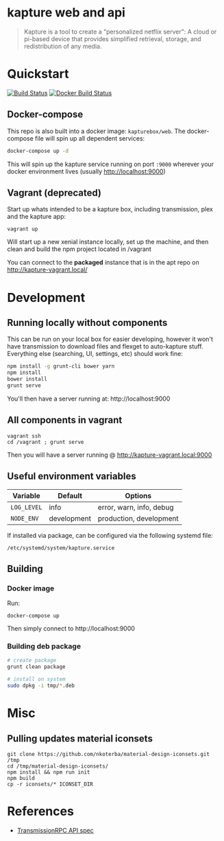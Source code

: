 # kapture web and api

> Kapture is a tool to create a "personalized netflix server":  A cloud or pi-based device that provides simplified retrieval, storage, and redistribution of any media.


# Quickstart

[![Build Status](https://travis-ci.org/kapturebox/web.svg?branch=master)](https://travis-ci.org/kapturebox/web)
[![Docker Build Status](https://img.shields.io/docker/build/kapturebox/web.svg)](https://hub.docker.com/r/kapturebox/web)


## Docker-compose

This repo is also built into a docker image: `kapturebox/web`.  The docker-compose file will spin up all dependent services:

```bash
docker-compose up -d
```

This will spin up the kapture service running on port `:9000` wherever your docker environment lives (usually [http://localhost:9000](http://localhost:9000))


## Vagrant (deprecated)

Start up whats intended to be a kapture box, including transmission, plex and the kapture app:

```
vagrant up
```

Will start up a new xenial instance locally, set up the machine, and then clean and build the npm project located in /vagrant

You can connect to the **packaged** instance that is in the apt repo on http://kapture-vagrant.local/



# Development

## Running locally without components

This can be run on your local box for easier developing, however it won't have transmission to download files and flexget to auto-kapture stuff.  Everything else (searching, UI, settings, etc) should work fine:

```bash
npm install -g grunt-cli bower yarn
npm install
bower install
grunt serve
```

You'll then have a server running at: http://localhost:9000

## All components in vagrant

```
vagrant ssh
cd /vagrant ; grunt serve
```

Then you will have a server running @ http://kapture-vagrant.local:9000

## Useful environment variables

| Variable        | Default      | Options |
| --------------- | ------------ | ------- |
| ```LOG_LEVEL``` | info         | error, warn, info, debug |
| ```NODE_ENV```  | development  | production, development |

If installed via package, can be configured via the following systemd file:

    /etc/systemd/system/kapture.service





## Building

### Docker image

Run:

```
docker-compose up
```

Then simply connect to http://localhost:9000


### Building deb package

```bash
# create package
grunt clean package

# install on system
sudo dpkg -i tmp/*.deb
```







# Misc

## Pulling updates material iconsets

```
git clone https://github.com/nkoterba/material-design-iconsets.git /tmp
cd /tmp/material-design-iconsets/
npm install && npm run init
npm build
cp -r iconsets/* ICONSET_DIR
```

# References

- [TransmissionRPC API spec](https://trac.transmissionbt.com/browser/trunk/extras/rpc-spec.txt)
